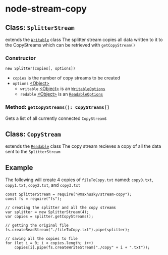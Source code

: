 # node-stream-copy
## Class: `SplitterStream`
extends the [`Writable`](https://nodejs.org/dist/latest-v16.x/docs/api/stream.html#class-streamwritable) class
The splitter stream copies all data written to it to the CopyStreams which can be retrieved with `getCopyStream()`
### Constructor
`new Splitter(copies[, options])`
- `copies` is the number of copy streams to be created
- `options` [\<Object\>](https://developer.mozilla.org/en-US/docs/Web/JavaScript/Reference/Global_Objects/Object)
  - `writable` [\<Object\>](https://developer.mozilla.org/en-US/docs/Web/JavaScript/Reference/Global_Objects/Object) is an [`WritableOptions`](https://nodejs.org/dist/latest-v16.x/docs/api/stream.html#new-streamwritableoptions)
  - `redable` [\<Object\>](https://developer.mozilla.org/en-US/docs/Web/JavaScript/Reference/Global_Objects/Object) is an [`ReadableOptions`](https://nodejs.org/dist/latest-v16.x/docs/api/stream.html#new-streamreadableoptions)
### Method: `getCopyStreams(): CopyStreams[]`
Gets a list of all currently connected `CopyStream`s
## Class: `CopyStream`
extends the [`Readable`](https://nodejs.org/dist/latest-v16.x/docs/api/stream.html#class-streamreadable) class
The copy stream recieves a copy of all the data sent to the `SplitterStream`

## Example
The following will create 4 copies of `fileToCopy.txt` named: `copy0.txt`, `copy1.txt`, `copy2.txt`, and `copy3.txt`

    const SplitterStream = require("@maxhusky/stream-copy");
    const fs = require("fs");
    
    // creating the splitter and all the copy streams
    var splitter = new SplitterStream(4);
    var copies = splitter.getCopyStreams();
    
    // getting the original file
    fs.createReadStream("./fileToCopy.txt").pipe(splitter);
    
    // saving all the copies to file
    for (let i = 0; i < copies.length; i++)
        copies[i].pipe(fs.createWriteStream("./copy" + i + ".txt"));
